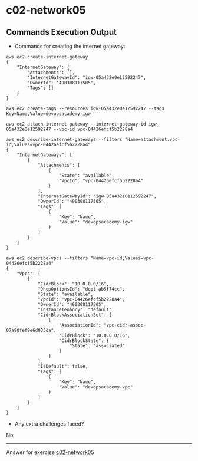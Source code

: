 # c02-network05

## Commands Execution Output

- Commands for creating the internet gateway:
```
aws ec2 create-internet-gateway
{
    "InternetGateway": {
        "Attachments": [],
        "InternetGatewayId": "igw-05a432e0e12592247",
        "OwnerId": "490308117505",
        "Tags": []
    }
}

aws ec2 create-tags --resources igw-05a432e0e12592247 --tags Key=Name,Value=devopsacademy-igw

aws ec2 attach-internet-gateway --internet-gateway-id igw-05a432e0e12592247 --vpc-id vpc-04426efcf5b2228a4

aws ec2 describe-internet-gateways --filters "Name=attachment.vpc-id,Values=vpc-04426efcf5b2228a4"
{
    "InternetGateways": [
        {
            "Attachments": [
                {
                    "State": "available",
                    "VpcId": "vpc-04426efcf5b2228a4"
                }
            ],
            "InternetGatewayId": "igw-05a432e0e12592247",
            "OwnerId": "490308117505",
            "Tags": [
                {
                    "Key": "Name",
                    "Value": "devopsacademy-igw"
                }
            ]
        }
    ]
}

aws ec2 describe-vpcs --filters "Name=vpc-id,Values=vpc-04426efcf5b2228a4"
{
    "Vpcs": [
        {
            "CidrBlock": "10.0.0.0/16",
            "DhcpOptionsId": "dopt-ab5f74cc",
            "State": "available",
            "VpcId": "vpc-04426efcf5b2228a4",
            "OwnerId": "490308117505",
            "InstanceTenancy": "default",
            "CidrBlockAssociationSet": [
                {
                    "AssociationId": "vpc-cidr-assoc-07a90fef9e6d033da",
                    "CidrBlock": "10.0.0.0/16",
                    "CidrBlockState": {
                        "State": "associated"
                    }
                }
            ],
            "IsDefault": false,
            "Tags": [
                {
                    "Key": "Name",
                    "Value": "devopsacademy-vpc"
                }
            ]
        }
    ]
}

```

- Any extra challenges faced?

No
<!-- Don't change anything below this point-->
***
Answer for exercise [c02-network05](https://github.com/devopsacademyau/academy/blob/893381c6f0b69434d9e8597d3d4b1c17f9bc1371/classes/02class/exercises/c02-network05/README.md)